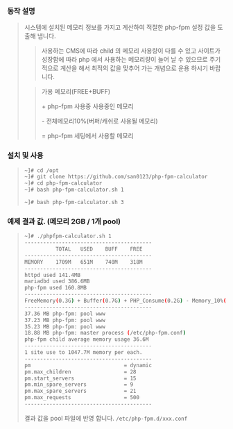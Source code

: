 ### 동작 설명
> 시스템에 설치된 메모리 정보를 가지고 계산하여 적절한 php-fpm 설정 값을 도출해 냅니다.
> 
>> 사용하는 CMS에 따라 child 의 메모리 사용량이 다를 수 있고 사이트가 성장함에 따라 php 에서 사용하는 메모리량이 늘어 날 수 있으므로
>> 주기적으로 계산을 해서 최적의 값을 맞추어 가는 개념으로 운용 하시기 바랍니다. 
> 
>> 가용 메모리(FREE+BUFF)
>>
>> \+ php-fpm 사용중 사용중인 메모리
>>
>> \- 전체메모리10%(버퍼/캐쉬로 사용될 메모리)
>>
>> = php-fpm 세팅에서 사용할 메모리

### 설치 및 사용
> ```bash
> ~]# cd /opt
> ~]# git clone https://github.com/san0123/php-fpm-calculator
> ~]# cd php-fpm-calculator
> ~]# bash php-fpm-calculator.sh 1
>
> ~]# bash php-fpm-calculator.sh 3
> ```

### 예제 결과 값. (메모리 2GB / 1개 pool)
> ```bash
> ~]# ./phpfpm-calculator.sh 1
> -----------------------------------------
>           TOTAL   USED    BUFF    FREE
> -----------------------------------------
> MEMORY    1709M   651M    740M    318M
> -----------------------------------------
> httpd used 141.4MB
> mariadbd used 386.6MB
> php-fpm used 160.8MB
> -----------------------------------------
> FreeMemory(0.3G) + Buffer(0.7G) + PHP_Consume(0.2G) - Memory_10%(0.2G) = 1.0G
> -----------------------------------------
> 37.36 MB php-fpm: pool www
> 37.23 MB php-fpm: pool www
> 35.23 MB php-fpm: pool www
> 18.88 MB php-fpm: master process (/etc/php-fpm.conf)
> php-fpm child average memory usage 36.6M
> -----------------------------------------
> 1 site use to 1047.7M memory per each.
> -----------------------------------------
> pm                              = dynamic
> pm.max_children                 = 28
> pm.start_servers                = 15
> pm.min_spare_servers            = 9
> pm.max_spare_servers            = 21
> pm.max_requests                 = 500
> -----------------------------------------
> ```
> 결과 값을 pool 파일에 반영 합니다. `/etc/php-fpm.d/xxx.conf` 
